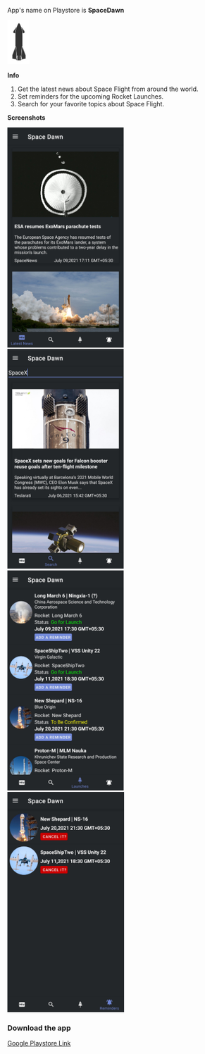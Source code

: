 App's name on Playstore is **SpaceDawn**   

<img src="/Screenshots/spacedawnicon.jpg" height="100">

**Info**
1. Get the latest news about Space Flight from around the world.
2. Set reminders for the upcoming Rocket Launches.
3. Search for your favorite topics about Space Flight.


**Screenshots**


<img src="/Screenshots/spacedawn1.jpg" height="500">&nbsp;&nbsp;&nbsp;&nbsp;&nbsp;&nbsp;&nbsp;&nbsp;&nbsp;&nbsp;&nbsp;&nbsp;&nbsp;&nbsp;&nbsp;&nbsp;&nbsp;&nbsp;&nbsp;&nbsp;&nbsp;&nbsp;&nbsp;
<img src="/Screenshots/spacedawn2.jpg" height="500">&nbsp;&nbsp;&nbsp;&nbsp;&nbsp;&nbsp;&nbsp;&nbsp;&nbsp;&nbsp;&nbsp;&nbsp;&nbsp;&nbsp;&nbsp;&nbsp;&nbsp;&nbsp;&nbsp;&nbsp;&nbsp;&nbsp;&nbsp;
<img src="/Screenshots/spacedawn3.jpg" height="500">&nbsp;&nbsp;&nbsp;&nbsp;&nbsp;&nbsp;&nbsp;&nbsp;&nbsp;&nbsp;&nbsp;&nbsp;&nbsp;&nbsp;&nbsp;&nbsp;&nbsp;&nbsp;&nbsp;&nbsp;&nbsp;&nbsp;&nbsp;
<img src="/Screenshots/spacedawn4.jpg" height="500">

### Download the app
[Google Playstore Link](https://play.google.com/store/apps/details?id=com.raghav.spacedawn)
